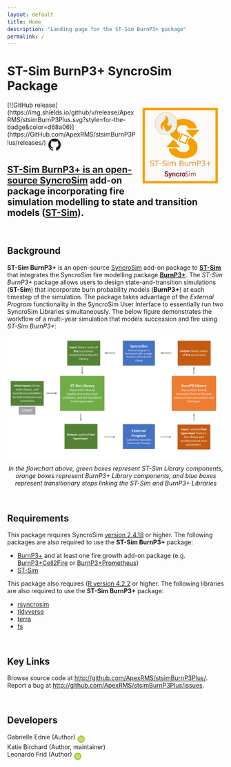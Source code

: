 ```yaml
---
layout: default
title: Home
description: "Landing page for the ST-Sim BurnP3+ package"
permalink: /
---
```


# **ST-Sim BurnP3+** SyncroSim Package

<img align="right" style="padding: 13px" width="180" src="assets/images/logo/stsimBurnP3Plus_large.png">
[![GitHub release](https://img.shields.io/github/v/release/ApexRMS/stsimBurnP3Plus.svg?style=for-the-badge&color=d68a06)](https://GitHub.com/ApexRMS/stsimBurnP3Plus/releases/)    <a href="https://github.com/ApexRMS/stsimBurnP3Plus"><img align="middle" style="padding: 1px" width="30" src="assets/images/logo/github-trans2.png">
<br>

## **ST-Sim BurnP3+** is an open-source <a href="https://syncrosim.com/" target="_blank">SyncroSim</a> add-on package incorporating fire simulation modelling to state and transition models (<a href="https://docs.stsim.net/getting_started/overview.html" target="_blank">**ST-Sim**</a>).

<br>

## Background

**ST-Sim BurnP3+** is an open-source <a href="https://syncrosim.com/" target="_blank">SyncroSim</a> add-on package to <a href="https://docs.stsim.net/getting_started/overview.html" target="_blank">**ST-Sim**</a> that integrates the SyncroSim fire modelling package <a href="https://burnp3.github.io/BurnP3Plus/" target="_blank">**BurnP3+**</a>. The _ST-Sim BurnP3+_ package allows users to design state-and-transition simulations (**ST-Sim**) that incorporate burn probability models (**BurnP3+**) at each timestep of the simulation. The package takes advantage of the _External Program_ functionality in the SyncroSim User Interface to essentially run two SyncroSim Libraries simultaneously. The below figure demonstrates the workflow of a multi-year simulation that models succession and fire using _ST-Sim BurnP3+_:

<img align="middle" style="padding: 1px" width="800" src="assets/images/multi-year-sim-flowchart.png">

_<center>In the flowchart above, green boxes represent ST-Sim Library components, orange boxes represent BurnP3+ Library components, and blue boxes represent transitionary steps linking the ST-Sim and BurnP3+ Libraries</center>_

<br>

## Requirements

This package requires SyncroSim <a href ="https://syncrosim.com/download/" target="_blank">version 2.4.18</a> or higher. The following packages are also required to use the **ST-Sim BurnP3+** package:

- <a href="https://github.com/BurnP3/BurnP3Plus" target="_blank">BurnP3+</a> and at least one fire growth add-on package (e.g. <a href="https://github.com/BurnP3/BurnP3PlusCell2Fire" target="_blank">BurnP3+Cell2Fire</a> or <a href="https://github.com/BurnP3/BurnP3PlusPrometheus" target="_blank">BurnP3+Prometheus</a>)
- <a href="https://github.com/ApexRMS/stsim" target="_blank">ST-Sim</a>

This package also requires (<a href ="https://cran.r-project.org/bin/windows/base/" target="_blank">R version 4.2.2</a> or higher. The following libraries are also required to use the **ST-Sim BurnP3+** package:

- <a href ="https://syncrosim.github.io/rsyncrosim/" target="_blank">rsyncrosim</a>
- <a href ="https://www.tidyverse.org/" target="_blank">tidyverse</a>
- <a href ="https://rspatial.org/index.html" target="_blank">terra</a>
- <a href ="https://fs.r-lib.org/" target="_blank">fs</a>

<br>

## Key Links

Browse source code at
<a href ="http://github.com/ApexRMS/stsimBurnP3Plus/" target="_blank">http://github.com/ApexRMS/stsimBurnP3Plus/</a>. <br>
Report a bug at
<a href ="http://github.com/ApexRMS/stsimBurnP3Plus/issues" target="_blank">http://github.com/ApexRMS/stsimBurnP3Plus/issues</a>. <br>

<br>

## Developers

Gabrielle Ednie (Author) <a href="https://orcid.org/0000-0003-2832-3015"><img align="middle" style="padding: 0.5px" width="17" src="assets/images/ORCID.png"></a>
<br>
Katie Birchard (Author, maintainer)
<br>
Leonardo Frid (Author) <a href="https://orcid.org/0000-0002-5489-2337"><img align="middle" style="padding: 0.5px" width="17" src="assets/images/ORCID.png"></a>
